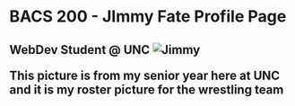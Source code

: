 <h1> BACS 200 - JImmy Fate Profile Page</h1>
<h2>WebDev Student @ UNC<h/2>
  
  <img src="http://uncbears.com/images/2019/9/9/twm_jimmy_fate_2019_1_1__71.jpg?width=300" alt="Jimmy">
 <p>This picture is from my senior year here at UNC and it is my roster picture for the wrestling team</p>
  

